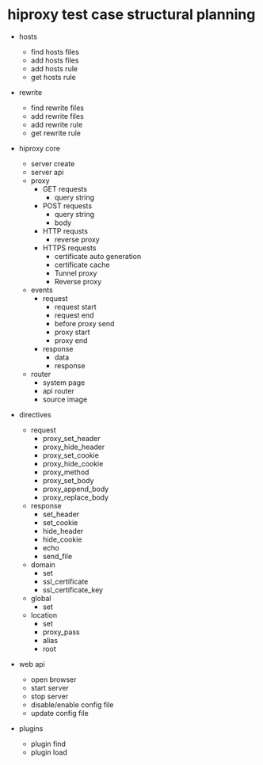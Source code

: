 # hiproxy test case structural planning

* hosts
  * find hosts files
  * add hosts files
  * add hosts rule
  * get hosts rule

* rewrite
  * find rewrite files
  * add rewrite files
  * add rewrite rule
  * get rewrite rule

* hiproxy core
  * server create
  * server api
  * proxy
    * GET requests
      * query string
    * POST requests
      * query string
      * body
    * HTTP requsts
      * reverse proxy
    * HTTPS requests
      * certificate auto generation
      * certificate cache
      * Tunnel proxy
      * Reverse proxy
  * events
    * request
      * request start
      * request end
      * before proxy send
      * proxy start
      * proxy end
    * response
      * data
      * response
  * router
    * system page
    * api router
    * source image

* directives
  * request
    * proxy_set_header
    * proxy_hide_header
    * proxy_set_cookie
    * proxy_hide_cookie
    * proxy_method
    * proxy_set_body
    * proxy_append_body
    * proxy_replace_body
  * response
    * set_header
    * set_cookie
    * hide_header
    * hide_cookie
    * echo
    * send_file
  * domain
    * set
    * ssl_certificate
    * ssl_certificate_key
  * global
    * set
  * location
    * set
    * proxy_pass
    * alias
    * root

* web api
  * open browser
  * start server
  * stop server
  * disable/enable config file
  * update config file

* plugins
  * plugin find
  * plugin load
